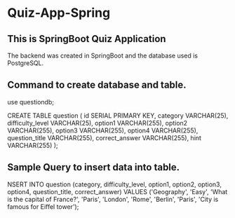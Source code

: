 # Quiz-App-Spring
## This is SpringBoot Quiz Application 

The backend was created in SpringBoot and the database used is PostgreSQL.

## Command to create database and table.
use questiondb;

CREATE TABLE question (
    id SERIAL PRIMARY KEY,
    category VARCHAR(25),
    difficulty_level VARCHAR(25),
    option1 VARCHAR(255),
    option2 VARCHAR(255),
    option3 VARCHAR(255),
    option4 VARCHAR(255),
    question_title VARCHAR(255),
    correct_answer VARCHAR(255),
    hint VARCHAR(255)
);

## Sample Query to insert data into table.
NSERT INTO question (category, difficulty_level, option1, option2, option3, option4, question_title, correct_answer)
VALUES ('Geography', 'Easy', 'What is the capital of France?', 'Paris', 'London', 'Rome', 'Berlin', 'Paris', 'City is famous for Eiffel tower');



